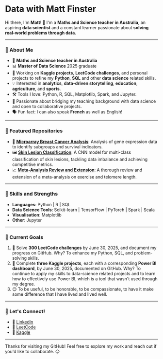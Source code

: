 # Data with Matt Finster

Hi there, I'm **Matt**! 👋 I'm a **Maths and Science teacher in Australia**, an aspiring **data scientist** and a constant learner passionate about **solving real-world problems through data**. 

---

### 🚀 About Me
- 🔭 **Maths and Science teacher in Australia**
- 📊 **Master of Data Science** 2025 graduate
- 🌱 Working on **Kaggle projects**, **LeetCode challenges**, and personal projects to refine my **Python**, **SQL** and other **data science** related skills.
- 💡 Interested in **analytics**, **data-driven storytelling**, **education**, **agriculture**, and **sports**.
- 🛠️ Tools I love: Python, R, SQL, Matplotlib, Spark, and Jupyter.
- 🌟 Passionate about bridging my teaching background with data science and open to collaborative projects.
- 🗣️ Fun fact: I can also speak **French** as well as English!

---

### 📂 Featured Repositories
- 🔬 **[Microarray Breast Cancer Analysis](https://github.com/MatthewFinster/BreastCancerSubtypeAnalysis)**: Analysis of gene expression data to identify subgroups and survival indicators.
- 🖼️ **[Skin Lesion Classification](https://github.com/MatthewFinster/SkinLesionCNNClassification)**: A CNN model for multi-class classification of skin lesions, tackling data imbalance and achieving competitive metrics.
- 📈 **[Meta-Analysis Review and Extension](https://github.com/MatthewFinster/MetaAnalysisReviewExtension)**: A thorough review and extension of a meta-analysis on exercise and telomere length.
---

### 🌟 Skills and Strengths
- **Languages**: Python | R | SQL  
- **Data Science Tools**: Scikit-learn | TensorFlow | PyTorch | Spark | Scala  
- **Visualisation**: Matplotlib
- **Other**: Jupyter

---

### 🎯 Current Goals
1. 📝 Solve **300 LeetCode challenges** by June 30, 2025, and document my progress on GitHub.
       Why? To enhance my Python, SQL, and problem-solving skills.
2. 🏅 Complete **three Kaggle projects**, each with a corresponding **Power BI dashboard**, by June 30, 2025, documented on GitHub.
       Why? To continue to apply my skills to data-science related projects and to learn how to effectively use Power BI, which is a tool that wasn't used through my degree.
3. 😉 To be useful, to be honorable, to be compassionate, to have it make some difference that I have lived and lived well.

---

### 🤝 Let's Connect!
- 💼 [LinkedIn](https://www.linkedin.com/in/matthewfinster/)
- 🏅 [LeetCode](https://leetcode.com/u/datawithmattfinster/)
- 🏅 [Kaggle](https://www.kaggle.com/datawithmattfinster/)

---

Thanks for visiting my GitHub! Feel free to explore my work and reach out if you'd like to collaborate. 😊

<!--
**MatthewFinster/MatthewFinster** is a ✨ _special_ ✨ repository because its `README.md` (this file) appears on your GitHub profile.

Here are some ideas to get you started:

- 🔭 I’m currently working on ...
- 🌱 I’m currently learning ...
- 👯 I’m looking to collaborate on ...
- 🤔 I’m looking for help with ...
- 💬 Ask me about ...
- 📫 How to reach me: ...
- 😄 Pronouns: ...
- ⚡ Fun fact: ...
-->
